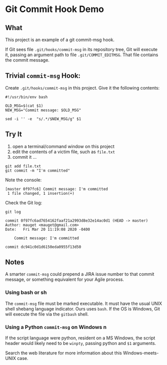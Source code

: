 # Git Commit Hook Demo

## What
This project is an example of a git commit-msg hook.

If Git sees file `.git/hooks/commit-msg` in its repository tree,
Git will execute it, passing an argument path to file 
`.git/COMMIT_EDITMSG`. That file contains the commit
message. 

## Trivial `commit-msg` Hook:
 
Create  `.git/hooks/commit-msg` in this project. Give it the
following contents:

```shell script
#!/usr/bin/env bash

OLD_MSG=$(cat $1)
NEW_MSG="Commit message: $OLD_MSG"

sed -i '' -e  "s/.*/$NEW_MSG/g" $1
```

## Try It

1. open a terminal/command window on this project
1. edit the contents of a victim file, such as `file.txt`
1. commit it ...
  
```shell script
git add file.txt
git commit -m "I'm committed"
```

Note the console:

```text
[master 0f97fc6] Commit message: I'm committed
 1 file changed, 1 insertion(+)
```

Check the Git log:

```shell script
git log

commit 0f97fc6ad7654162faaf21a2993d8e32e14ac0d1 (HEAD -> master)
Author: mauget <mauget@gmail.com>
Date:   Fri Mar 20 11:19:08 2020 -0400

    Commit message: I'm committed

commit dc941c0d1d6150eda0955f13d50
```

## Notes

A smarter `commit-msg` could prepend a JIRA issue number to 
that commit message, or something equivalent for your Agile process.

### Using bash or sh
The `commit-msg` file must be marked executable. It must have the
usual UNIX shell shebang language indicator. Ours uses `bash`.
If the OS is Windows, Git will execute the file via the `gitbash`
shell. 

### Using a Python `commit-msg` on Windows n
If the script language were python, resident on a MS Windows, the 
script header would likely need to be `winpty`, passing python 
and `$1` arguments.

Search the web literature for more information about this 
Windows-meets-UNIX case.


